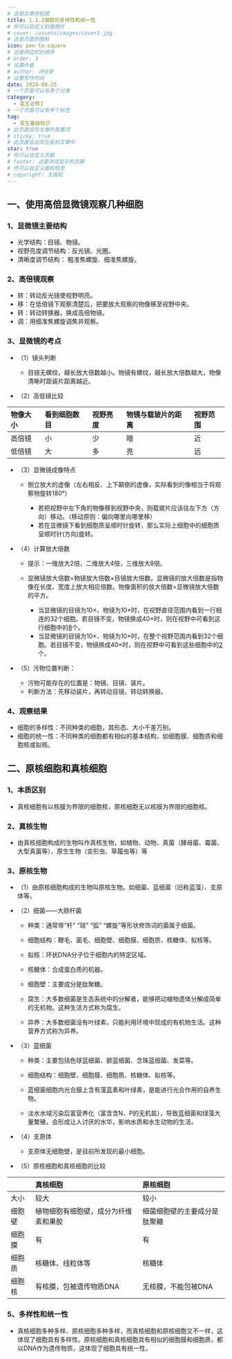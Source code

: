 ```yaml
---
# 这是文章的标题
title: 1.1.2细胞的多样性和统一性
# 你可以自定义封面图片
# cover: /assets/images/cover1.jpg
# 这是页面的图标
icon: pen-to-square
# 这是侧边栏的顺序
# order: 3
# 设置作者
# author: 诗往哥
# 设置写作时间
date: 2024-09-25
# 一个页面可以有多个分类
category:
  - 高生必修1
# 一个页面可以有多个标签
tag:
  - 高生基础知识
# 此页面会在文章列表置顶
# sticky: true
# 此页面会出现在星标文章中
star: true
# 你可以自定义页脚
# footer: 这是测试显示的页脚
# 你可以自定义版权信息
# copyright: 无版权
---
```


## 一、使用高倍显微镜观察几种细胞

### 1、显微镜主要结构
* 光学结构：目镜、物镜。
* 视野亮度调节结构：反光镜、光圈。
* 清晰度调节结构： 粗准焦螺旋、细准焦螺旋。

### 2、高倍镜观察
* 转：转动反光镜使视野明亮。
* 移：在低倍镜下观察清楚后，把要放大观察的物像移至视野中央。
* 转：转动转换器，换成高倍物镜。
* 调：用细准焦螺旋调焦并观察。

### 3、显微镜的考点

* （1）镜头判断
  + 目镜无螺纹，越长放大倍数越小。物镜有螺纹，越长放大倍数越大，物像清晰时距装片距离越近。

* （2）高低镜比较

|物像大小|看到细胞数目|视野亮度|物镜与载玻片的距离|视野范围|
|:---|:---|:---|:---|:---|
|高倍镜|小|少|暗|近|小|
|低倍镜|大|多|亮|远|大|

* （3）显微镜成像特点

  + 倒立放大的虚像（左右相反、上下颠倒的虚像，实际看到的像相当于将观察物旋转180°）

    - 若把视野中左下角的物像移到视野中央，则载玻片应该往左下方（方向）移动。（移动原则：偏向哪里向哪里移）
    - 若在显微镜下看到细胞质呈顺时针旋转，那么实际上细胞中的细胞质呈顺时针(方向)旋转。

* （4）计算放大倍数

  + 提示：一维放大2倍，二维放大4倍，三维放大8倍。
  + 显微镜放大倍数=物镜放大倍数×目镜放大倍数。显微镜的放大倍数是指物像在长度、宽度上放大相应倍数。物像面积的放大倍数=显微镜放大倍数的平方。

    - 当显微镜的目镜为10×、物镜为10×时，在视野直径范围内看到一行相连的32个细胞。若目镜不变，物镜换成40×时，则在视野中可看到这行细胞中的<u>8</u>个。
    - 当显微镜的目镜为10×、物镜为10×时，在整个视野范围内看到32个细胞。若目镜不变，物镜换成40×时，则在视野中可看到这些细胞中的<u>2</u>个。
    
* （5）污物位置判断：

  + 污物可能存在的位置是：物镜、目镜、装片。
  + 判断方法：先移动装片，再转动目镜，转动转换器。

### 4、观察结果

* 细胞的多样性：不同种类的细胞，其形态、大小千差万别。
* 细胞的统一性：不同种类的细胞都有相似的基本结构，如细胞膜、细胞质和细胞核或拟核。

## 二、原核细胞和真核细胞

### 1、本质区别

* 真核细胞有以核膜为界限的细胞核，原核细胞无以核膜为界限的细胞核。

### 2、真核生物

* 由真核细胞构成的生物叫作真核生物，如植物、动物、真菌（酵母菌、霉菌、大型真菌等）、原生生物（变形虫、草履虫等）等

### 3、原核生物

* （1）由原核细胞构成的生物叫原核生物。如细菌、蓝细菌（旧称蓝藻）、支原体等。

* （2）细菌——大肠杆菌

  + 种类：通常带“杆” “球” “弧” “螺旋”等形状修饰词的菌属于细菌。
  
  + 细胞结构：鞭毛、菌毛、细胞壁、细胞膜、细胞质、核糖体、拟核等。
  
  + 拟核：环状DNA分子位于细胞内的特定区域。
  
  + 核糖体：合成蛋白质的机器。
  
  + 细胞壁：主要成分是肽聚糖。
  
  + 腐生：大多数细菌是生态系统中的分解者，能够把动植物遗体分解成简单的无机物。这种生活方式称为腐生。
  
  + 异养：大多数细菌没有叶绿素，只能利用环境中现成的有机物生活。这种营养方式称为异养。
  
* （3）蓝细菌

  + 种类：主要包括色球蓝细菌、颤蓝细菌、念珠蓝细菌、发菜等。
  
  + 细胞结构：细胞壁、细胞膜、细胞质、核糖体、拟核等。
  
  + 蓝细菌细胞内光合膜上含有藻蓝素和叶绿素，是能进行光合作用的自养生物。
  
  + 淡水水域污染后富营养化（富含含N、P的无机盐），导致蓝细菌和绿藻大量繁殖，会形成让人讨厌的水华，影响水质和水生动物的生活。

* （4）支原体

  + 支原体无细胞壁，是目前所发现的最小细胞。

* （5）原核细胞和真核细胞的比较

||真核细胞|原核细胞|
|:---|:---|:---|
|大小|较大|较小|
|细胞壁|植物细胞有细胞壁，成分为纤维素和果胶|细菌细胞壁的主要成分是肽聚糖|
|细胞膜|有|有|
|细胞质|核糖体、线粒体等|核糖体|
|细胞核|有核膜，包被遗传物质DNA|无核膜，不能包被DNA|

### 5、多样性和统一性

* 真核细胞多种多样、原核细胞多种多样，而真核细胞和原核细胞又不一样，这体现了细胞具有多样性。原核细胞和真核细胞具有相似的细胞膜和细胞质，都以DNA作为遗传物质，这体现了细胞具有统一性。




